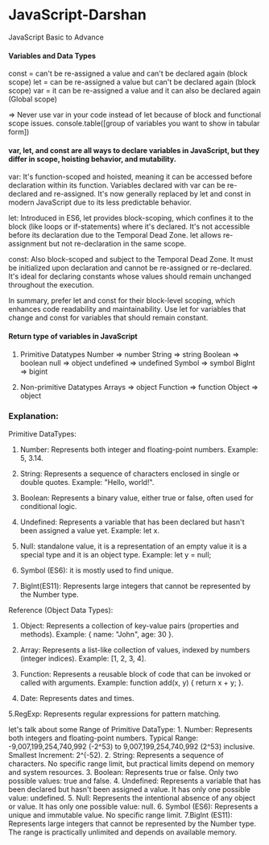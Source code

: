 # JavaScript-Darshan
JavaScript Basic to Advance

#### Variables and Data Types
const = can't be re-assigned a value and can't be declared again  (block scope)
let = can be re-assigned a value but can't be declared again (block scope)
var = it can be re-assigned a value and it can also be declared again  (Global scope)

=> Never use var in your code instead of let because of block and functional scope issues.
 console.table([group of variables you want to show in tabular form])

 #### var, let, and const are all ways to declare variables in JavaScript, but they differ in scope, hoisting behavior, and mutability.

var: It's function-scoped and hoisted, meaning it can be accessed before declaration within its function. Variables declared with var can be re-declared and re-assigned. It's now generally replaced by let and const in modern JavaScript due to its less predictable behavior.

let: Introduced in ES6, let provides block-scoping, which confines it to the block (like loops or if-statements) where it's declared. It's not accessible before its declaration due to the Temporal Dead Zone. let allows re-assignment but not re-declaration in the same scope.

const: Also block-scoped and subject to the Temporal Dead Zone. It must be initialized upon declaration and cannot be re-assigned or re-declared. It's ideal for declaring constants whose values should remain unchanged throughout the execution.

In summary, prefer let and const for their block-level scoping, which enhances code readability and maintainability. 
Use let for variables that change and const for variables that should remain constant.


#### Return type of variables in JavaScript
1) Primitive Datatypes
       Number => number
       String  => string
       Boolean  => boolean
       null  => object
       undefined  =>  undefined
       Symbol  =>  symbol
       BigInt  =>  bigint

2) Non-primitive Datatypes
       Arrays  =>  object
       Function  =>  function
       Object  =>  object

### Explanation:
Primitive DataTypes:

1. Number: Represents both integer and floating-point numbers. Example: 5, 3.14.
 
2. String: Represents a sequence of characters enclosed in single or double quotes. Example: "Hello, world!".

3. Boolean: Represents a binary value, either true or false, often used for conditional logic.

4. Undefined: Represents a variable that has been declared but hasn't been assigned a value yet. Example: let x.

5. Null:  standalone value, it is a representation of an empty value it is a special type and it is an object type. Example: let y = null; 

6. Symbol (ES6): it is mostly used to find unique.

7. BigInt(ES11): Represents large integers that cannot be represented by the Number type.

 Reference (Object Data Types):

1. Object: Represents a collection of key-value pairs (properties and methods). Example: { name: "John", age: 30 }.

2. Array: Represents a list-like collection of values, indexed by numbers (integer indices). Example: [1, 2, 3, 4].

3. Function: Represents a reusable block of code that can be invoked or called with arguments. Example: function add(x, y) { return x + y; }.

4. Date: Represents dates and times.

5.RegExp: Represents regular expressions for pattern matching.


let's talk about some Range of Primitive DataType:
    1. Number:
        Represents both integers and floating-point numbers.
        Typical Range: -9,007,199,254,740,992 (-2^53) to 9,007,199,254,740,992 (2^53) inclusive.
        Smallest Increment: 2^(-52).
    2. String:
        Represents a sequence of characters.
        No specific range limit, but practical limits depend on memory and system resources.
    3. Boolean:
        Represents true or false.
        Only two possible values: true and false.
    4. Undefined:
        Represents a variable that has been declared but hasn't been assigned a value.
        It has only one possible value: undefined.
    5. Null:
        Represents the intentional absence of any object or value.
        It has only one possible value: null.
    6. Symbol (ES6):
        Represents a unique and immutable value.
        No specific range limit.
    7.BigInt (ES11):
        Represents large integers that cannot be represented by the Number type.
        The range is practically unlimited and depends on available memory.
